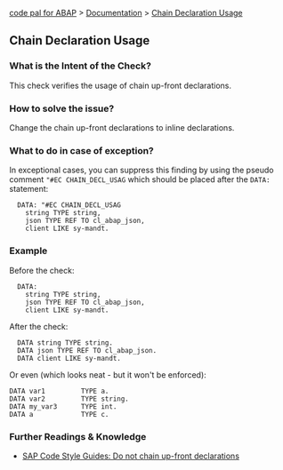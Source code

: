 [code pal for ABAP](../../README.md) > [Documentation](../check_documentation.md) > [Chain Declaration Usage](chain-declaration-usage.md)

## Chain Declaration Usage

### What is the Intent of the Check?

This check verifies the usage of chain up-front declarations.

### How to solve the issue?

Change the chain up-front declarations to inline declarations.

### What to do in case of exception?

In exceptional cases, you can suppress this finding by using the pseudo comment `"#EC CHAIN_DECL_USAG` which should be placed after the `DATA:` statement:

```abap
  DATA: "#EC CHAIN_DECL_USAG
    string TYPE string,
    json TYPE REF TO cl_abap_json,
    client LIKE sy-mandt.
```

### Example

Before the check:

```abap
  DATA:
    string TYPE string,
    json TYPE REF TO cl_abap_json,
    client LIKE sy-mandt.
```

After the check:

```abap
  DATA string TYPE string.
  DATA json TYPE REF TO cl_abap_json.
  DATA client LIKE sy-mandt.
```

Or even (which looks neat - but it won't be enforced):

```abap
DATA var1         TYPE a.
DATA var2         TYPE string.
DATA my_var3      TYPE int.
DATA a            TYPE c.
```

### Further Readings & Knowledge

* [SAP Code Style Guides: Do not chain up-front declarations](https://github.com/SAP/styleguides/blob/master/clean-abap/CleanABAP.md#do-not-chain-up-front-declarations)
